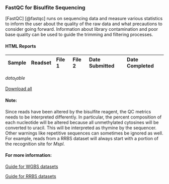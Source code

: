 ### FastQC for Bisulfite Sequencing

[FastQC] [@fastqc] runs on sequencing data and measure various statistics to inform the user about the quality of the raw data and what precautions to consider going forward. Information about library contamination and poor base quality can be used to guide the trimming and filtering processes.

#### HTML Reports

| Sample | Readset | File 1 | File 2 | Date Submitted | Date Completed |
|:------:|:-------:|:-------|:-------|:---------------|:---------------|
$data_table$

[Download all](data/pre_qc_check/pre_qc_check.zip)

#### Note:
Since reads have been altered by the bisulfite reagent, the QC metrics needs to be interpreted differently. In particular, the percent composition of each nucleotide will be altered because all unmethylated cytosines will be converted to uracil. This will be interpreted as thymine by the sequencer. Other warnings like repetitive sequences can sometimes be ignored as well. For example, reads from a RRBS dataset will always start with a portion of the recognition site for _Mspl_.

#### For more information:

[Guide for WGBS datasets](http://www.epigenesys.eu/images/stories/protocols/pdf/20120720103700_p57.pdf)

[Guide for RRBS datasets](http://www.bioinformatics.babraham.ac.uk/projects/bismark/RRBS_Guide.pdf)
